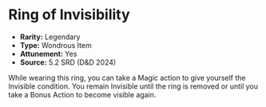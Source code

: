 # Ring of Invisibility

- **Rarity:** Legendary
- **Type:** Wondrous Item
- **Attunement:** Yes
- **Source:** 5.2 SRD (D&D 2024)

While wearing this ring, you can take a Magic action to give yourself the Invisible condition. You remain Invisible until the ring is removed or until you take a Bonus Action to become visible again.
